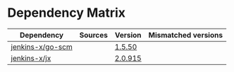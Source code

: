 # Dependency Matrix

Dependency | Sources | Version | Mismatched versions
---------- | ------- | ------- | -------------------
[jenkins-x/go-scm](https://github.com/jenkins-x/go-scm) |  | [1.5.50]() | 
[jenkins-x/jx](https://github.com/jenkins-x/jx) |  | [2.0.915](https://github.com/jenkins-x/jx/releases/tag/v2.0.915) | 

